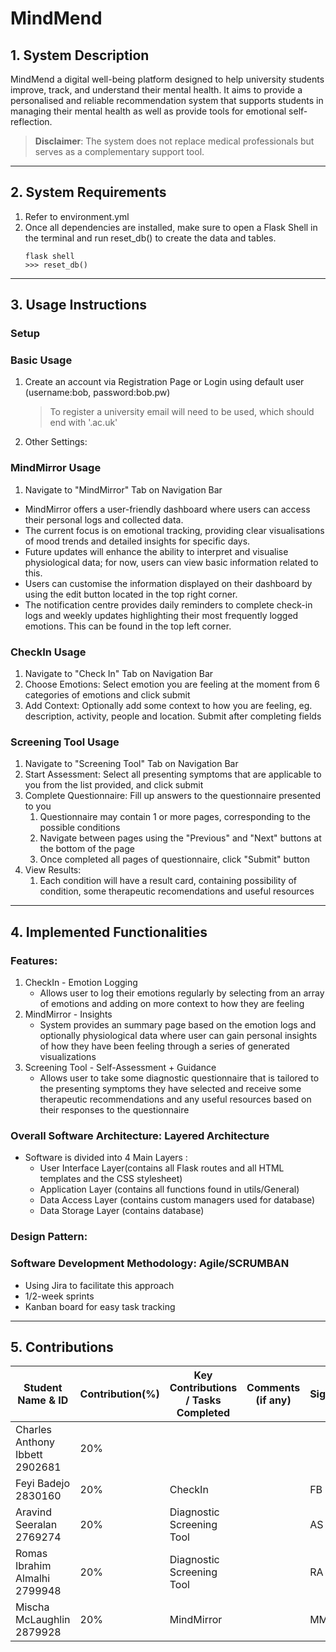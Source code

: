 # MindMend


## 1. System Description
MindMend a digital well-being platform designed to help university students improve, track, and understand their mental health. 
It aims to provide a personalised and reliable recommendation system that supports students in managing their mental health 
as well as provide tools for emotional self-reflection. 

>**Disclaimer**: The system does not replace medical professionals but serves as a complementary support tool.

---

## 2. System Requirements
1. Refer to environment.yml
2. Once all dependencies are installed, make sure to open a Flask Shell in the terminal and run reset_db() to create the data and tables.
    ```commandline
    flask shell
    >>> reset_db()
    ```

---

## 3. Usage Instructions
### Setup
### Basic Usage
1. Create an account via Registration Page or Login using default user (username:bob, password:bob.pw)
   > To register a university email will need to be used, which should end with '.ac.uk'
2. Other Settings:
###  MindMirror Usage
1. Navigate to "MindMirror" Tab on Navigation Bar
- MindMirror offers a user-friendly dashboard where users can access their personal logs and collected data.
- The current focus is on emotional tracking, providing clear visualisations of mood trends and detailed insights for specific days.
- Future updates will enhance the ability to interpret and visualise physiological data; for now, users can view basic information related to this.
- Users can customise the information displayed on their dashboard by using the edit button located in the top right corner.
- The notification centre provides daily reminders to complete check-in logs and weekly updates highlighting their most frequently logged emotions. This can be found in the top left corner. 
###  CheckIn Usage
1. Navigate to "Check In" Tab on Navigation Bar
2. Choose Emotions: Select emotion you are feeling at the moment from 6 categories of emotions and click submit
3. Add Context: Optionally add some context to how you are feeling, eg. description, activity, people and location. Submit after completing fields
### Screening Tool Usage
1. Navigate to "Screening Tool" Tab on Navigation Bar
2. Start Assessment: Select all presenting symptoms that are applicable to you from the list provided, and click submit
3. Complete Questionnaire: Fill up answers to the questionnaire presented to you
   1. Questionnaire may contain 1 or more pages, corresponding to the possible conditions
   2. Navigate between pages using the "Previous" and "Next" buttons at the bottom of the page
   3. Once completed all pages of questionnaire, click "Submit" button
4. View Results:
   1. Each condition will have a result card, containing possibility of condition, some therapeutic recomendations and useful resources

---

## 4. Implemented Functionalities
###  Features:
  1. CheckIn - Emotion Logging
     - Allows user to log their emotions regularly by selecting from an array of emotions and adding on more context to how they are feeling
  2. MindMirror - Insights 
     - System provides an summary page based on the emotion logs and optionally physiological data where user can gain personal insights of how they have been feeling through a series of generated visualizations
  3. Screening Tool - Self-Assessment + Guidance 
     - Allows user to take some diagnostic questionnaire that is tailored to the presenting symptoms they have selected and receive some therapeutic recommendations and any useful resources based on their responses to the questionnaire
###  Overall Software Architecture: Layered Architecture
  - Software is divided into 4 Main Layers : 
    - User Interface Layer(contains all Flask routes and all HTML templates and the CSS stylesheet)
    - Application Layer (contains all functions found in utils/General)
    - Data Access Layer (contains custom managers used for database)
    - Data Storage Layer (contains database)
###  Design Pattern:
### Software Development Methodology: Agile/SCRUMBAN
- Using Jira to facilitate this approach
- 1/2-week sprints
- Kanban board for easy task tracking

---

## 5. Contributions
| Student Name & ID | Contribution(%) | Key Contributions / Tasks Completed | Comments (if any) | Signature |
|-------------------|-----------------|-------------------------------------|-------------------|-----------|
|Charles Anthony Ibbett 2902681| 20%             |                                     |                   |           |
|Feyi Badejo 2830160 | 20%             |               CheckIn                      |                   |   FB        |
|Aravind Seeralan 2769274| 20%             | Diagnostic Screening Tool           |                   | AS        |
|Romas Ibrahim Almalhi 2799948| 20%             | Diagnostic Screening Tool           |                   | RA        |
|Mischa McLaughlin 2879928| 20%             | MindMirror                          |                   | MM        |
